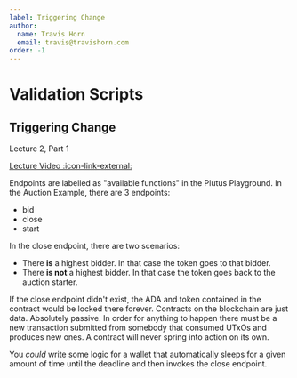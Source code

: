 ```yaml
---
label: Triggering Change
author:
  name: Travis Horn
  email: travis@travishorn.com
order: -1
---
```


# Validation Scripts

## Triggering Change

Lecture 2, Part 1

[Lecture Video
:icon-link-external:](https://www.youtube.com/watch?v=BEr7lcCPjnA&list=PLNEK_Ejlx3x0mhPmOjPSHZPtTFpfJo3Nd&index=2)

Endpoints are labelled as "available functions" in the Plutus Playground. In the
Auction Example, there are 3 endpoints:

- bid
- close
- start

In the close endpoint, there are two scenarios:

- There **is** a highest bidder. In that case the token goes to that bidder.
- There **is not** a highest bidder. In that case the token goes back to the
  auction starter.

If the close endpoint didn't exist, the ADA and token contained in the contract
would be locked there forever. Contracts on the blockchain are just data.
Absolutely passive. In order for anything to happen there must be a new
transaction submitted from somebody that consumed UTxOs and produces new ones. A
contract will never spring into action on its own.

You *could* write some logic for a wallet that automatically sleeps for a given
amount of time until the deadline and then invokes the close endpoint.

